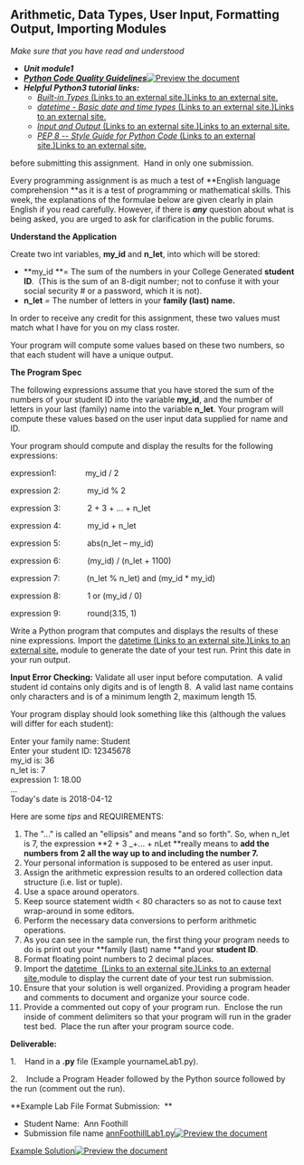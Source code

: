 Arithmetic, Data Types, User Input, Formatting Output, Importing Modules
------------------------------------------------------------------------

_Make sure that you have read and understood_

*   **_Unit module1_**
*   [**_Python Code Quality Guidelines_**](/courses/7633/files/1265125/download?verifier=HMn4MdlN9H1ee0V7iREucYCHCDPpNstno6bOllse&wrap=1 "Python Code Quality Guidelines.pdf")[![Preview the document](/images/preview.png)](/courses/7633/files/1265125/download?verifier=HMn4MdlN9H1ee0V7iREucYCHCDPpNstno6bOllse&wrap=1 "Preview the document")
*   **_Helpful Python3 tutorial links:_**
    *   [_Built-in Types_ (Links to an external site.)Links to an external site.](https://docs.python.org/3/library/stdtypes.html)
    *   [_datetime - Basic date and time types_ (Links to an external site.)Links to an external site.](https://docs.python.org/3/library/datetime.html)
    *   [_Input and Output_ (Links to an external site.)Links to an external site.](https://docs.python.org/3/tutorial/inputoutput.html)
    *   [_PEP 8 -- Style Guide for Python Code_ (Links to an external site.)Links to an external site.](https://www.python.org/dev/peps/pep-0008/)

before submitting this assignment.  Hand in only one submission.

Every programming assignment is as much a test of **English language comprehension **as it is a test of programming or mathematical skills. This week, the explanations of the formulae below are given clearly in plain English if you read carefully. However, if there is **_any_** question about what is being asked, you are urged to ask for clarification in the public forums.  

**Understand the Application**

Create two int variables, **my\_id** and **n\_let**, into which will be stored:

*   **my\_id **\= The sum of the numbers in your College Generated **student ID**.  (This is the sum of an 8-digit number; not to confuse it with your social security # or a password, which it is not).
*   **n\_let** _\=_ The number of letters in your **family (last) name.**

In order to receive any credit for this assignment, these two values must match what I have for you on my class roster.

Your program will compute some values based on these two numbers, so that each student will have a unique output.

**The Program Spec**

The following expressions assume that you have stored the sum of the numbers of your student ID into the variable **my\_id**, and the number of letters in your last (family) name into the variable **n\_let**. Your program will compute these values based on the user input data supplied for name and ID.

Your program should compute and display the results for the following expressions:

expression1:             my\_id / 2

expression 2:            my\_id % 2

expression 3:            2 + 3 + … + n\_let

expression 4:            my\_id + n\_let

expression 5:            abs(n\_let – my\_id)

expression 6:            (my\_id) / (n\_let + 1100)

expression 7:            (n\_let % n\_let) and (my\_id \* my\_id)

expression 8:            1 or (my\_id / 0)

expression 9:            round(3.15, 1)

Write a Python program that computes and displays the results of these nine expressions. Import the [datetime (Links to an external site.)Links to an external site.](https://docs.python.org/3/library/datetime.html) module to generate the date of your test run. Print this date in your run output.  

**Input Error Checking:** Validate all user input before computation.  A valid student id contains only digits and is of length 8.  A valid last name contains only characters and is of a minimum length 2, maximum length 15.

Your program display should look something like this (although the values will differ for each student):


Enter your family name: Student  
Enter your student ID: 12345678  
my\_id is: 36  
n\_let is: 7  
expression 1: 18.00  
...  
Today's date is 2018-04-12

Here are some _tips_ and REQUIREMENTS:

1.  The "..." is called an "ellipsis" and means "and so forth". So, when n\_let is 7, the expression **2 + 3 \_+... + nLet **really means to **add the numbers from 2 all the way up to and including the number 7.**
2.  Your personal information is supposed to be entered as user input.
3.  Assign the arithmetic expression results to an ordered collection data structure (i.e. list or tuple).
4.  Use a space around operators.
5.  Keep source statement width < 80 characters so as not to cause text wrap-around in some editors.
6.  Perform the necessary data conversions to perform arithmetic operations.
7.  As you can see in the sample run, the first thing your program needs to do is print out your **family (last) name **and your **student ID**. 
8.  Format floating point numbers to 2 decimal places.
9.  Import the [datetime  (Links to an external site.)Links to an external site.](https://docs.python.org/3/library/datetime.html)module to display the current date of your test run submission.
10.  Ensure that your solution is well organized. Providing a program header and comments to document and organize your source code. 
11.  Provide a commented out copy of your program run.  Enclose the run inside of comment delimiters so that your program will run in the grader test bed.  Place the run after your program source code. 

**Deliverable:**

1\.    Hand in a **.py** file (Example yournameLab1.py).

2.    Include a Program Header followed by the Python source followed by the run (comment out the run).  

**Example Lab File Format Submission:  **

*   Student Name:  Ann Foothill
*   Submission file name [annFoothillLab1.py](/courses/7633/files/1265093/download?verifier=GeCw3GXd2YSdWb1B5OnL08s7SJO2gRDIs1wNyaeS&wrap=1 "annFoothillLab1.py")[![Preview the document](/images/preview.png)](/courses/7633/files/1265093/download?verifier=GeCw3GXd2YSdWb1B5OnL08s7SJO2gRDIs1wNyaeS&wrap=1 "Preview the document")

[Example Solution](/courses/7633/files/1329477/download?verifier=OQuXKAL91Z6n6MMBLopErz2iJjBLJ3TtfvLgkYQ2&wrap=1 "CS21B_ExampleSolnLab1.py")[![Preview the document](/images/preview.png)](/courses/7633/files/1329477/download?verifier=OQuXKAL91Z6n6MMBLopErz2iJjBLJ3TtfvLgkYQ2&wrap=1 "Preview the document")
